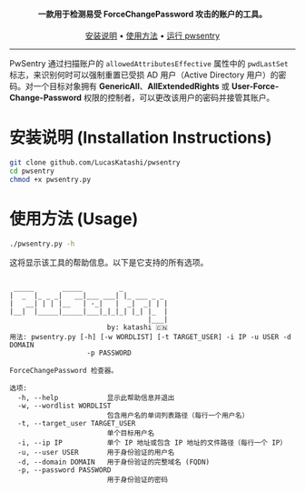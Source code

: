 <h4 align="center">一款用于检测易受 ForceChangePassword 攻击的账户的工具。</h4>

<p align="center">
  <a href="#installation-instructions">安装说明</a> •
  <a href="#usage">使用方法</a> •
  <a href="#running-pwsentry">运行 pwsentry</a>
</p>

---

PwSentry 通过扫描账户的 `allowedAttributesEffective` 属性中的 `pwdLastSet` 标志，来识别何时可以强制重置已受损 AD 用户（Active Directory 用户）的密码。对一个目标对象拥有 **GenericAll**、**AllExtendedRights** 或 **User-Force-Change-Password** 权限的控制者，可以更改该用户的密码并接管其账户。

# 安装说明 (Installation Instructions)
```sh
git clone github.com/LucasKatashi/pwsentry
cd pwsentry
chmod +x pwsentry.py
```

# 使用方法 (Usage)
```sh
./pwsentry.py -h
```

这将显示该工具的帮助信息。以下是它支持的所有选项。

```

 _____       _____         _
|  _  |_ _ _|   __|___ ___| |_ ___ _ _
|   __| | | |__   | -_|   |  _|  _| | |
|__|  |_____|_____|___|_|_|_| |_| |_  |
                                  |___|
                        by: katashi 🇨🇳
用法: pwsentry.py [-h] [-w WORDLIST] [-t TARGET_USER] -i IP -u USER -d DOMAIN
                   -p PASSWORD

ForceChangePassword 检查器。

选项:
  -h, --help            显示此帮助信息并退出
  -w, --wordlist WORDLIST
                        包含用户名的单词列表路径（每行一个用户名）
  -t, --target_user TARGET_USER
                        单个目标用户名
  -i, --ip IP           单个 IP 地址或包含 IP 地址的文件路径（每行一个 IP）
  -u, --user USER       用于身份验证的用户名
  -d, --domain DOMAIN   用于身份验证的完整域名 (FQDN)
  -p, --password PASSWORD
                        用于身份验证的密码
```